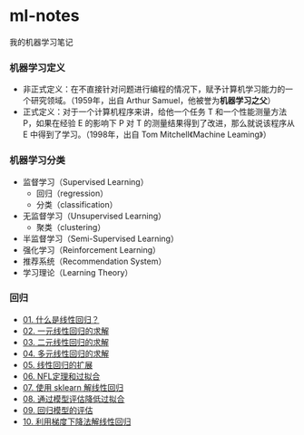 # ml-notes

我的机器学习笔记

### 机器学习定义

* 非正式定义：在不直接针对问题进行编程的情况下，赋予计算机学习能力的一个研究领域。（1959年，出自 Arthur Samuel，他被誉为**机器学习之父**）
* 正式定义：对于一个计算机程序来讲，给他一个任务 T 和一个性能测量方法 P，如果在经验 E 的影响下 P 对 T 的测量结果得到了改进，那么就说该程序从 E 中得到了学习。（1998年，出自 Tom Mitchell《Machine Leaming》）

### 机器学习分类

* 监督学习（Supervised Learning）
  - 回归（regression）
  - 分类（classification）
* 无监督学习（Unsupervised Learning）
  - 聚类（clustering）
* 半监督学习（Semi-Supervised Learning）
* 强化学习（Reinforcement Learning）
* 推荐系统（Recommendation System）
* 学习理论（Learning Theory）

### 回归

* [01. 什么是线性回归？](回归/01.%20什么是线性回归.ipynb)
* [02. 一元线性回归的求解](回归/02.%20一元线性回归的求解.ipynb)
* [03. 二元线性回归的求解](回归/03.%20二元线性回归的求解.ipynb)
* [04. 多元线性回归的求解](回归/04.%20多元线性回归的求解.ipynb)
* [05. 线性回归的扩展](回归/05.%20线性回归的扩展.ipynb)
* [06. NFL定理和过拟合](回归/06.%20NFL定理和过拟合.ipynb)
* [07. 使用 sklearn 解线性回归](回归/07.%20使用%20sklearn%20解线性回归.ipynb)
* [08. 通过模型评估降低过拟合](回归/08.%20通过模型评估降低过拟合.ipynb)
* [09. 回归模型的评估](回归/09.%20回归模型的评估.ipynb)
* [10. 利用梯度下降法解线性回归](回归/10.%20利用梯度下降法解线性回归.ipynb)
